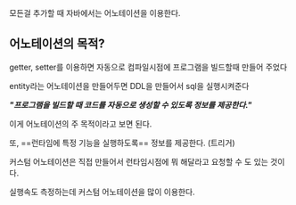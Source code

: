모든걸 추가할 때 자바에서는 어노테이션을 이용한다.



## 어노테이션의 목적?

getter, setter를 이용하면 자동으로 컴파일시점에 프로그램을 빌드할때 만들어 주었다

entity라는 어노테이션을 만들어두면 DDL을 만들어서 sql을 실행시켜준다 

***"프로그램을 빌드할 때 코드를 자동으로 생성할 수 있도록 정보를 제공한다."***

이게 어노테이션의 주 목적이라고 보면 된다.

또, ==런타임에 특정 기능을 실행하도록== 정보를 제공한다. (트리거)

커스텀 어노테이션은 직접 만들어서 런타임시점에 뭐 해달라고 요청할 수 도 있는 것이다. 

실행속도 측정하는데 커스텀 어노테이션을 많이 이용한다.

